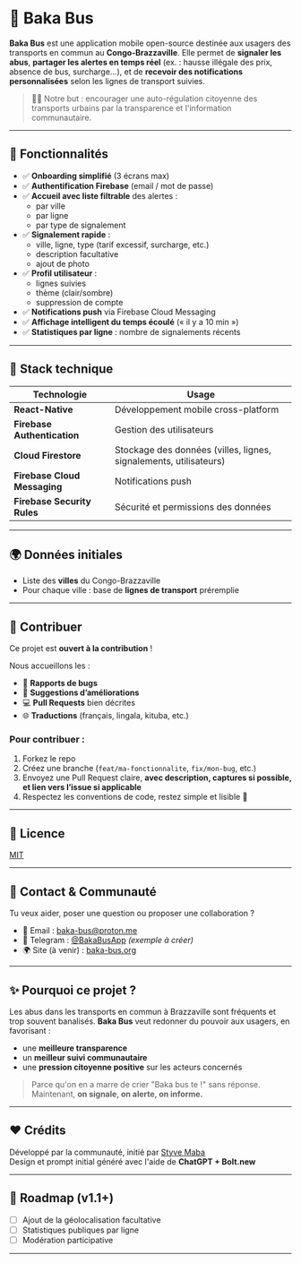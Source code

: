 # 🚌 Baka Bus

**Baka Bus** est une application mobile open-source destinée aux usagers des transports en commun au **Congo-Brazzaville**. Elle permet de **signaler les abus**, **partager les alertes en temps réel** (ex. : hausse illégale des prix, absence de bus, surcharge...), et de **recevoir des notifications personnalisées** selon les lignes de transport suivies.

> ✊🏾 Notre but : encourager une auto-régulation citoyenne des transports urbains par la transparence et l'information communautaire.

---

## 📲 Fonctionnalités

- ✅ **Onboarding simplifié** (3 écrans max)
- ✅ **Authentification Firebase** (email / mot de passe)
- ✅ **Accueil avec liste filtrable** des alertes :
  - par ville
  - par ligne
  - par type de signalement
- ✅ **Signalement rapide** :
  - ville, ligne, type (tarif excessif, surcharge, etc.)
  - description facultative
  - ajout de photo
- ✅ **Profil utilisateur** :
  - lignes suivies
  - thème (clair/sombre)
  - suppression de compte
- ✅ **Notifications push** via Firebase Cloud Messaging
- ✅ **Affichage intelligent du temps écoulé** (« il y a 10 min »)
- ✅ **Statistiques par ligne** : nombre de signalements récents

---

## 🔐 Stack technique

| Technologie | Usage |
|-------------|-------|
| **React-Native** | Développement mobile cross-platform |
| **Firebase Authentication** | Gestion des utilisateurs |
| **Cloud Firestore** | Stockage des données (villes, lignes, signalements, utilisateurs) |
| **Firebase Cloud Messaging** | Notifications push |
| **Firebase Security Rules** | Sécurité et permissions des données |

---

## 🌍 Données initiales

- Liste des **villes** du Congo-Brazzaville
- Pour chaque ville : base de **lignes de transport** préremplie

---

## 🤝 Contribuer

Ce projet est **ouvert à la contribution** !

Nous accueillons les :
- 🐛 **Rapports de bugs**
- 🧠 **Suggestions d’améliorations**
- 💻 **Pull Requests** bien décrites
- 🌐 **Traductions** (français, lingala, kituba, etc.)

### Pour contribuer :
1. Forkez le repo
2. Créez une branche (`feat/ma-fonctionnalite`, `fix/mon-bug`, etc.)
3. Envoyez une Pull Request claire, **avec description, captures si possible, et lien vers l’issue si applicable**
4. Respectez les conventions de code, restez simple et lisible 🙏

---

## 📜 Licence

[MIT](LICENSE)

---

## 💬 Contact & Communauté

Tu veux aider, poser une question ou proposer une collaboration ?
- 📧 Email : [baka-bus@proton.me](mailto:baka-bus@proton.me)
- 📢 Telegram : [@BakaBusApp](https://t.me/BakaBusApp) *(exemple à créer)*
- 🌍 Site (à venir) : [baka-bus.org](https://baka-bus.org)

---

## ✨ Pourquoi ce projet ?

Les abus dans les transports en commun à Brazzaville sont fréquents et trop souvent banalisés. **Baka Bus** veut redonner du pouvoir aux usagers, en favorisant :
- une **meilleure transparence**
- un **meilleur suivi communautaire**
- une **pression citoyenne positive** sur les acteurs concernés

> Parce qu'on en a marre de crier "Baka bus te !" sans réponse.  
> Maintenant, **on signale, on alerte, on informe.**

---

## ❤️ Crédits

Développé par la communauté, initié par [Styve Maba](https://github.com/ksthecrowned)  
Design et prompt initial généré avec l'aide de **ChatGPT + Bolt.new**

---

## 🧭 Roadmap (v1.1+)

- [ ] Ajout de la géolocalisation facultative
- [ ] Statistiques publiques par ligne
- [ ] Modération participative

---

